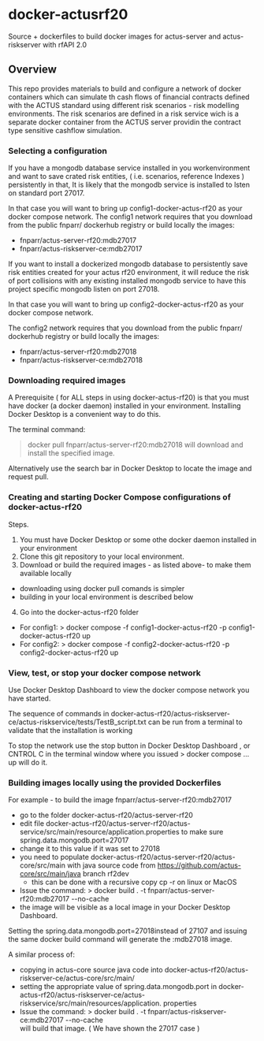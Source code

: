 # docker-actusrf20
Source + dockerfiles  to build docker images for actus-server and actus-riskserver with rfAPI 2.0
## Overview
This repo provides materials to build and configure a network of docker containers which can simulate th cash flows of financial contracts defined with the ACTUS standard using different risk scenarios - risk modelling environments. The risk scenarios are defined in a risk service wich is a separate docker container from the ACTUS server providin the contract type sensitive cashflow simulation.  
### Selecting a configuration
If you have a mongodb database service installed in you workenvironment and want to save crated risk entities, ( i.e. scenarios, reference Indexes ) persistently in that, It is likely that the mongodb service is installed to lsten on standard port 27017. 

In that case you will want to bring up config1-docker-actus-rf20 as your docker compose network.
The config1 network requires that you download from the public fnparr/ dockerhub registry or build locally the images:
*  fnparr/actus-server-rf20:mdb27017
*  fnparr/actus-riskserver-ce:mdb27017

If you want to install a dockerized mongodb database to persistently save risk entities created for your actus rf20 environment, it will reduce the risk of port collisions with any existing installed mongodb service to have this project specific mongodb listen on port 27018. 

In that case you will want to bring up config2-docker-actus-rf20 as your docker compose network. 

The config2 network requires that you download from the public fnparr/ dockerhub registry or build locally the images:
*  fnparr/actus-server-rf20:mdb27018
*  fnparr/actus-riskserver-ce:mdb27018

### Downloading required images 
A Prerequisite ( for ALL steps in using docker-actus-rf20) is that you must have docker (a docker daemon) installed in your environment. 
Installing Docker Desktop is a convenient way to do this.

The terminal command:
  > docker pull fnparr/actus-server-rf20:mdb27018
will download and install the specified image.

Alternatively use the search bar in Docker Desktop to locate the image and request pull. 
 
### Creating and starting Docker Compose configurations of docker-actus-rf20 
Steps.
1. You must have Docker Desktop or some othe docker daemon installed in your environment
2. Clone this git repository to your local environment.
3. Download or build the required images - as listed above- to make them available locally
* downloading using docker pull comands is simpler
* building in your local environment is described below
4.  Go into  the docker-actus-rf20 folder
* For config1:  > docker compose -f config1-docker-actus-rf20 -p config1-docker-actus-rf20 up
* For config2:  > docker compose -f config2-docker-actus-rf20 -p config2-docker-actus-rf20 up

### View, test,  or stop your docker compose network
Use Docker Desktop Dashboard to view the docker compose network you have started.

The sequence of commands in docker-actus-rf20/actus-riskserver-ce/actus-riskservice/tests/TestB_script.txt
can be run from a terminal to validate that the installation is working 

To stop the network use the stop button in Docker Desktop Dashboard , or CNTROL C in the terminal 
window where you issued > docker compose ... up will do it. 

### Building images locally using the provided Dockerfiles
For example - to build the image fnparr/actus-server-rf20:mdb27017 
* go to the folder docker-actus-rf20/actus-server-rf20
* edit file docker-actus-rf20/actus-server-rf20/actus-service/src/main/resource/application.properties to make sure spring.data.mongodb.port=27017
* change it to this value if it was set to 27018
* you need to populate docker-actus-rf20/actus-server-rf20/actus-core/src/main with java source code from https://github.com/actus-core/src/main/java branch rf2dev
  * this can be done with a recursive copy cp -r on linux or MacOS
* Issue the command: > docker build . -t fnparr/actus-server-rf20:mdb27017 --no-cache
* the image will be visible as a local image in your Docker Desktop Dashboard.

Setting the spring.data.mongodb.port=27018instead of 27107 and issuing the same docker build command will generate the :mdb27018 image.

A similar process of:
* copying in actus-core source java code into docker-actus-rf20/actus-riskserver-ce/actus-core/src/main/
* setting the appropriate value of spring.data.mongodb.port in docker-actus-rf20/actus-riskserver-ce/actus-riskservice/src/main/resources/application. properties 
*  Issue the command: > docker build . -t fnparr/actus-riskserver-ce:mdb27017 --no-cache   
 will build that image. ( We have shown the 27017 case )      

